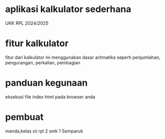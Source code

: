 # aplikasi kalkulator sederhana 
UKK RPL 2024/2025
# fitur kalkulator 
fitur dari kalkulator ini menggunakan dasar aritmatika seperti penjumlahan, pengurangan, perkalian, pembagian 
# panduan kegunaan
eksekusi file index html pada browser anda 
# pembuat 
manda,kelas xii rpl 2 smk 1 Semparuk 
